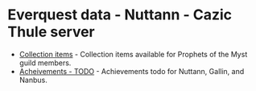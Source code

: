 # Everquest data - Nuttann - Cazic Thule server

- [Collection items](collection.html) - Collection items available for Prophets of the Myst guild members.
- [Acheivements - TODO](achievements.md) - Achievements todo for Nuttann, Gallin, and Nanbus.
